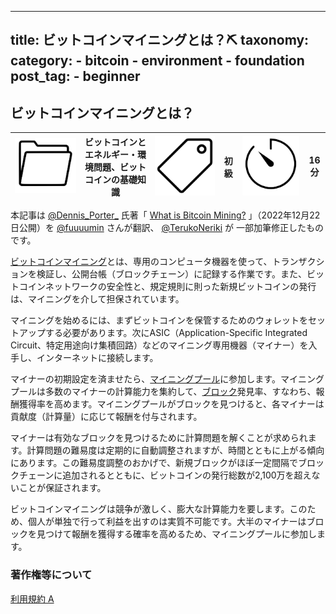 ----
title: ビットコインマイニングとは？⛏️
taxonomy:
    category:
        - bitcoin
        - environment
        - foundation
    post_tag:
        - beginner
---

## ビットコインマイニングとは？

|  ![Category](/_images/category.png)  |  ビットコインとエネルギー・環境問題、ビットコインの基礎知識 |  ![Tag](/_images/tag.png)  | 初級  | ![Time](/_images/timer.png)  |  16分  |
| ---- | ---- | ---- | ---- | ---- | ---- |

本記事は [@Dennis_Porter_](https://twitter.com/Dennis_Porter_) 氏著「 [What is Bitcoin Mining?](https://www.satoshiaction.io/post/what-is-bitcoin-mining) 」（2022年12月22日公開）を [@fuuuumin](https://twitter.com/fuuuumin314) さんが翻訳、  [@TerukoNeriki](https://twitter.com/TerukoNeriki) が 一部加筆修正したものです。

[ビットコインマイニング](https://lostinbitcoin.jp/glossary/glossary-ma/#mining)とは、専用のコンピュータ機器を使って、トランザクションを検証し、公開台帳（ブロックチェーン）に記録する作業です。また、ビットコインネットワークの安全性と、規定規則に則った新規ビットコインの発行は、マイニングを介して担保されています。

マイニングを始めるには、まずビットコインを保管するためのウォレットをセットアップする必要があります。次にASIC（Application-Specific Integrated Circuit、特定用途向け集積回路）などのマイニング専用機器（マイナー）を入手し、インターネットに接続します。

マイナーの初期設定を済ませたら、[マイニングプール](https://lostinbitcoin.jp/glossary/glossary-ma/#mining_pool)に参加します。マイニングプールは多数のマイナーの計算能力を集約して、[ブロック](https://lostinbitcoin.jp/glossary/glossary-ha/#block)発見率、すなわち、報酬獲得率を高めます。マイニングプールがブロックを見つけると、各マイナーは貢献度（計算量）に応じて報酬を付与されます。

マイナーは有効なブロックを見つけるために計算問題を解くことが求められます。計算問題の難易度は定期的に自動調整されますが、時間とともに上がる傾向にあります。この難易度調整のおかげで、新規ブロックがほぼ一定間隔でブロックチェーンに追加されるとともに、ビットコインの発行総数が2,100万を超えないことが保証されます。

ビットコインマイニングは競争が激しく、膨大な計算能力を要します。このため、個人が単独で行って利益を出すのは実質不可能です。大半のマイナーはブロックを見つけて報酬を獲得する確率を高めるため、マイニングプールに参加します。

### 著作権等について
[利用規約 A](http://lostinbitcoin.jp.testrs.jp/staging/copyright/#uaa)